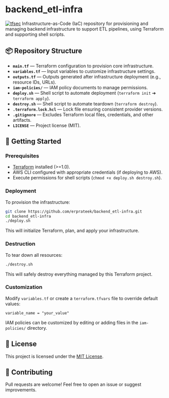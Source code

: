 # backend_etl-infra

[![tfsec](https://github.com/erprateek/backend_etl-infra/actions/workflows/tfsec.yml/badge.svg)](https://github.com/erprateek/backend_etl-infra/actions/workflows/tfsec.yml)
Infrastructure-as-Code (IaC) repository for provisioning and managing backend infrastructure to support ETL pipelines, using Terraform and supporting shell scripts.

## 📦 Repository Structure

- **`main.tf`** — Terraform configuration to provision core infrastructure.
- **`variables.tf`** — Input variables to customize infrastructure settings.
- **`outputs.tf`** — Outputs generated after infrastructure deployment (e.g., resource IDs, URLs).
- **`iam-policies/`** — IAM policy documents to manage permissions.
- **`deploy.sh`** — Shell script to automate deployment (`terraform init` ➔ `terraform apply`).
- **`destroy.sh`** — Shell script to automate teardown (`terraform destroy`).
- **`.terraform.lock.hcl`** — Lock file ensuring consistent provider versions.
- **`.gitignore`** — Excludes Terraform local files, credentials, and other artifacts.
- **`LICENSE`** — Project license (MIT).

## 🚀 Getting Started

### Prerequisites

- [Terraform](https://developer.hashicorp.com/terraform/downloads) installed (>=1.0).
- AWS CLI configured with appropriate credentials (if deploying to AWS).
- Execute permissions for shell scripts (`chmod +x deploy.sh destroy.sh`).

### Deployment

To provision the infrastructure:

```bash
git clone https://github.com/erprateek/backend_etl-infra.git
cd backend_etl-infra
./deploy.sh
```

This will initialize Terraform, plan, and apply your infrastructure.

### Destruction

To tear down all resources:

```bash
./destroy.sh
```

This will safely destroy everything managed by this Terraform project.

### Customization

Modify `variables.tf` or create a `terraform.tfvars` file to override default values:

```hcl
variable_name = "your_value"
```

IAM policies can be customized by editing or adding files in the `iam-policies/` directory.

## 📜 License

This project is licensed under the [MIT License](LICENSE).

## 🙌 Contributing

Pull requests are welcome! Feel free to open an issue or suggest improvements.
